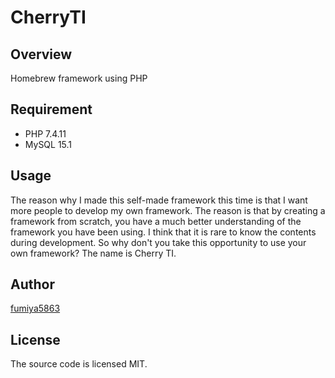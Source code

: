 # CherryTI

## Overview
Homebrew framework using PHP

## Requirement
- PHP 7.4.11
- MySQL 15.1

## Usage
The reason why I made this self-made framework this time is that I want more people to develop my own framework. The reason is that by creating a framework from scratch, you have a much better understanding of the framework you have been using. I think that it is rare to know the contents during development. So why don't you take this opportunity to use your own framework?
The name is Cherry TI.

## Author
[fumiya5863](https://github.com/fumiya5863)

## License
The source code is licensed MIT.
